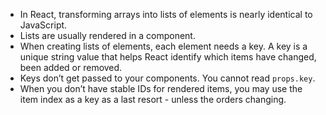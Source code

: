 - In React, transforming arrays into lists of elements is nearly identical to JavaScript.
- Lists are usually rendered in a component.
- When creating lists of elements, each element needs a key. A key is a unique string value that helps React identify which items have changed, been added or removed. 
- Keys don’t get passed to your components. You cannot read `props.key`.
- When you don’t have stable IDs for rendered items, you may use the item index as a key as a last resort - unless the orders changing.